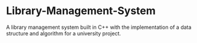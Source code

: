 # Library-Management-System
A library management system built in C++ with the implementation of a data structure and algorithm for a university project.
